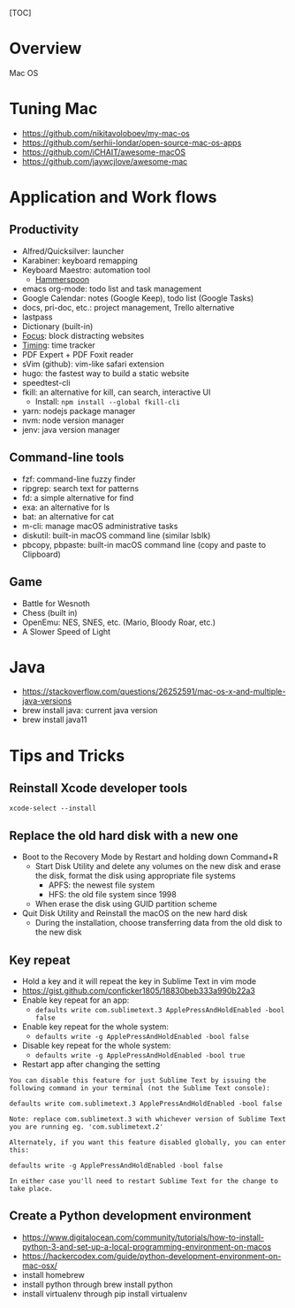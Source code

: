 [TOC]

# Overview

Mac OS

# Tuning Mac

- https://github.com/nikitavoloboev/my-mac-os
- https://github.com/serhii-londar/open-source-mac-os-apps
- https://github.com/iCHAIT/awesome-macOS
- https://github.com/jaywcjlove/awesome-mac

# Application and Work flows

## Productivity

- Alfred/Quicksilver: launcher
- Karabiner: keyboard remapping
- Keyboard Maestro: automation tool
    + [Hammerspoon](http://www.hammerspoon.org/)
- emacs org-mode: todo list and task management
- Google Calendar: notes (Google Keep), todo list (Google Tasks)
- docs, pri-doc, etc.: project management, Trello alternative
- lastpass
- Dictionary (built-in)
- [Focus](https://heyfocus.com/): block distracting websites
- [Timing](https://timingapp.com/?): time tracker
- PDF Expert + PDF Foxit reader
- sVim (github): vim-like safari extension
- hugo: the fastest way to build a static website
- speedtest-cli
- fkill: an alternative for kill, can search, interactive UI
    + Install: `npm install --global fkill-cli`
- yarn: nodejs package manager
- nvm: node version manager
- jenv: java version manager

## Command-line tools

- fzf: command-line fuzzy finder
- ripgrep: search text for patterns
- fd: a simple alternative for find
- exa: an alternative for ls
- bat: an alternative for cat
- m-cli: manage macOS administrative tasks
- diskutil: built-in macOS command line (similar lsblk)
- pbcopy, pbpaste: built-in macOS command line (copy and paste to
  Clipboard)


## Game

- Battle for Wesnoth
- Chess (built in)
- OpenEmu: NES, SNES, etc. (Mario, Bloody Roar, etc.)
- A Slower Speed of Light

# Java

- https://stackoverflow.com/questions/26252591/mac-os-x-and-multiple-java-versions
- brew install java: current java version
- brew install java11

# Tips and Tricks

## Reinstall Xcode developer tools

`xcode-select --install`

## Replace the old hard disk with a new one

- Boot to the Recovery Mode by Restart and holding down Command+R
    + Start Disk Utility and delete any volumes on the new disk and
      erase the disk, format the disk using appropriate file systems
        * APFS: the newest file system
        * HFS: the old file system since 1998
    + When erase the disk using GUID partition scheme
- Quit Disk Utility and Reinstall the macOS on the new hard disk
    + During the installation, choose transferring data from the old
      disk to the new disk

## Key repeat

- Hold a key and it will repeat the key in Sublime Text in vim mode
- https://gist.github.com/conficker1805/18830beb333a990b22a3
- Enable key repeat for an app:
    + `defaults write com.sublimetext.3 ApplePressAndHoldEnabled -bool false`
- Enable key repeat for the whole system:
    + `defaults write -g ApplePressAndHoldEnabled -bool false`
- Disable key repeat for the whole system:
    + `defaults write -g ApplePressAndHoldEnabled -bool true`
- Restart app after changing the setting


```
You can disable this feature for just Sublime Text by issuing the
following command in your terminal (not the Sublime Text console):

defaults write com.sublimetext.3 ApplePressAndHoldEnabled -bool false

Note: replace com.sublimetext.3 with whichever version of Sublime Text
you are running eg. 'com.sublimetext.2'

Alternately, if you want this feature disabled globally, you can enter
this:

defaults write -g ApplePressAndHoldEnabled -bool false

In either case you'll need to restart Sublime Text for the change to
take place.
```

## Create a Python development environment

- https://www.digitalocean.com/community/tutorials/how-to-install-python-3-and-set-up-a-local-programming-environment-on-macos
- https://hackercodex.com/guide/python-development-environment-on-mac-osx/
- install homebrew
- install python through brew install python
- install virtualenv through pip install virtualenv
